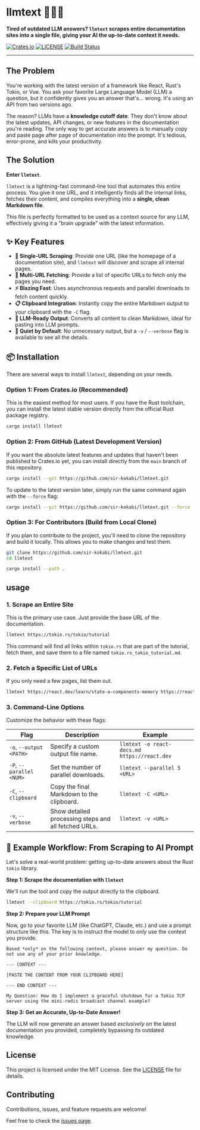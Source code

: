 # llmtext 🤖🔗📝

**Tired of outdated LLM answers? `llmtext` scrapes entire documentation sites into a single file, giving your AI the up-to-date context it needs.**

[![Crates.io](https://img.shields.io/crates/v/llmtext.svg)](https://crates.io/crates/llmtext)
[![LICENSE](https://img.shields.io/badge/license-MIT-blue.svg)](LICENSE)
[![Build Status](https://img.shields.io/github/actions/workflow/status/your-username/llmtext/rust.yml?branch=main)](https://github.com/sir-kokabi/llmtext/actions)

---

## The Problem

You're working with the latest version of a framework like React, Rust's Tokio, or Vue. You ask your favorite Large Language Model (LLM) a question, but it confidently gives you an answer that's... wrong. It's using an API from two versions ago.

The reason? LLMs have a **knowledge cutoff date**. They don't know about the latest updates, API changes, or new features in the documentation you're reading. The only way to get accurate answers is to manually copy and paste page after page of documentation into the prompt. It's tedious, error-prone, and kills your productivity.

## The Solution

**Enter `llmtext`**.

`llmtext` is a lightning-fast command-line tool that automates this entire process. You give it one URL, and it intelligently finds all the internal links, fetches their content, and compiles everything into a **single, clean Markdown file**.

This file is perfectly formatted to be used as a context source for any LLM, effectively giving it a "brain upgrade" with the latest information.

## ✨ Key Features

-   **🚀 Single-URL Scraping**: Provide one URL (like the homepage of a documentation site), and `llmtext` will discover and scrape all internal pages.
-   **🎯 Multi-URL Fetching**: Provide a list of specific URLs to fetch only the pages you need.
-   **⚡ Blazing Fast**: Uses asynchronous requests and parallel downloads to fetch content quickly.
-   **📋 Clipboard Integration**: Instantly copy the entire Markdown output to your clipboard with the `-C` flag.
-   **🤖 LLM-Ready Output**: Converts all content to clean Markdown, ideal for pasting into LLM prompts.
-   **🤫 Quiet by Default**: No unnecessary output, but a `-v` / `--verbose` flag is available to see all the details.

## 📦 Installation

There are several ways to install `llmtext`, depending on your needs.

### Option 1: From Crates.io (Recommended)

This is the easiest method for most users. If you have the Rust toolchain, you can install the latest stable version directly from the official Rust package registry.

```bash
cargo install llmtext
```

### Option 2: From GitHub (Latest Development Version)

If you want the absolute latest features and updates that haven't been published to Crates.io yet, you can install directly from the `main` branch of this repository.

```bash
cargo install --git https://github.com/sir-kokabi/llmtext.git
```

To update to the latest version later, simply run the same command again with the `--force` flag:
```bash
cargo install --git https://github.com/sir-kokabi/llmtext.git --force
```

### Option 3: For Contributors (Build from Local Clone)

If you plan to contribute to the project, you'll need to clone the repository and build it locally. This allows you to make changes and test them.

```bash
git clone https://github.com/sir-kokabi/llmtext.git
cd llmtext

cargo install --path .
```

##  usage

### 1. Scrape an Entire Site

This is the primary use case. Just provide the base URL of the documentation.

```bash
llmtext https://tokio.rs/tokio/tutorial
```

This command will find all links within `tokio.rs` that are part of the tutorial, fetch them, and save them to a file named `tokio.rs_tokio_tutorial.md`.

### 2. Fetch a Specific List of URLs

If you only need a few pages, list them out.

```bash
llmtext https://react.dev/learn/state-a-components-memory https://react.dev/learn/responding-to-events
```

### 3. Command-Line Options

Customize the behavior with these flags:

| Flag                        | Description                                          | Example                                                  |
| --------------------------- | ---------------------------------------------------- | -------------------------------------------------------- |
| `-o`, `--output <PATH>`     | Specify a custom output file name.                   | `llmtext -o react-docs.md https://react.dev`             |
| `-P`, `--parallel <NUM>`    | Set the number of parallel downloads.                | `llmtext --parallel 5 <URL>`                             |
| `-C`, `--clipboard`         | Copy the final Markdown to the clipboard.            | `llmtext -C <URL>`                                       |
| `-v`, `--verbose`           | Show detailed processing steps and all fetched URLs. | `llmtext -v <URL>`                                       |

## 🚀 Example Workflow: From Scraping to AI Prompt

Let's solve a real-world problem: getting up-to-date answers about the Rust `tokio` library.

**Step 1: Scrape the documentation with `llmtext`**

We'll run the tool and copy the output directly to the clipboard.

```bash
llmtext --clipboard https://tokio.rs/tokio/tutorial
```

**Step 2: Prepare your LLM Prompt**

Now, go to your favorite LLM (like ChatGPT, Claude, etc.) and use a prompt structure like this. The key is to instruct the model to *only* use the context you provide.

```
Based *only* on the following context, please answer my question. Do not use any of your prior knowledge.

--- CONTEXT ---

[PASTE THE CONTENT FROM YOUR CLIPBOARD HERE]

--- END CONTEXT ---

My Question: How do I implement a graceful shutdown for a Tokio TCP server using the mini-redis broadcast channel example?
```

**Step 3: Get an Accurate, Up-to-Date Answer!**

The LLM will now generate an answer based *exclusively* on the latest documentation you provided, completely bypassing its outdated knowledge.

## License

This project is licensed under the MIT License. See the [LICENSE](LICENSE) file for details.

## Contributing

Contributions, issues, and feature requests are welcome!

Feel free to check the [issues page](https://github.com/sir-kokabi/llmtext/issues).

